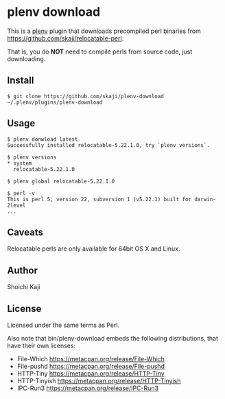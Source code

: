 # plenv download

This is a [plenv](https://github.com/tokuhirom/plenv) plugin
that downloads precompiled perl binaries
from https://github.com/skaji/relocatable-perl.

That is, you do **NOT** need to compile perls from source code, just downloading.

## Install

```
$ git clone https://github.com/skaji/plenv-download ~/.plenv/plugins/plenv-download
```

## Usage

```
$ plenv donwload latest
Successfully installed relocatable-5.22.1.0, try `plenv versions`.

$ plenv versions
* system
  relocatable-5.22.1.0

$ plenv global relocatable-5.22.1.0

$ perl -v
This is perl 5, version 22, subversion 1 (v5.22.1) built for darwin-2level
...
```

## Caveats

Relocatable perls are only available for 64bit OS X and Linux.

## Author

Shoichi Kaji

## License

Licensed under the same terms as Perl.

Also note that bin/plenv-download embeds the following distributions,
that have their own licenses:

* File-Which https://metacpan.org/release/File-Which
* File-pushd https://metacpan.org/release/File-pushd
* HTTP-Tiny https://metacpan.org/release/HTTP-Tiny
* HTTP-Tinyish https://metacpan.org/release/HTTP-Tinyish
* IPC-Run3 https://metacpan.org/release/IPC-Run3
